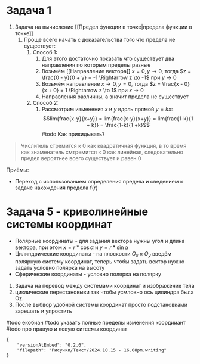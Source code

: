 # Задача 1
1) Задача на вычисление [[Предел функции в точке|предела функции в точке]]
	1) Проще всего начать с доказательства того что предела не существует:
		1) Способ 1:
			1) Для этого достаточно показать что существует два направления по которым пределы разные
			2) Возьмём [[Направление вектора]] $x = 0, y \to 0$, тогда $z = \frac{0 - y}{0 + y} = -1 \Rightarrow z \to -1$ при $y\to 0$
			3) Возьмём направление $x \to 0, y = 0$, тогда $z = \frac{x - 0}{x + 0} = 1 \Rightarrow z \to 1$ при $x\to 0$
			4) Направления различны, а значит предела не существует
		2) Способ 2:
			1) Рассмотрим изменения $x$ и $y$ вдоль прямой $y = kx$:$$lim{frac{x-y}{x+y}} = lim{frac{x-y}{x+y}} = lim{frac{1-k}{1 + k}} = \frac{1-k}{1 +k}$$ #todo 
Как прикидывать?
> Числитель стремится к 0 как квадратичная функция, в то время как знаменатель смтремится к 0 как линейная, следовательно предел вероятнее всего существует и равен 0

Приёмы:
- Переход с использованием определения предела и сведением к задаче нахождения предела f(r)


# Задача 5 - криволинейные системы координат
- Полярные координаты - для задания вектора нужны угол и длина вектора, при этом $x = r*\cos{\alpha}$ и $y = r*\sin{\alpha}$
- Цилиндрические координаты - на плоскости $O_x \times O_y$ введём полярную систему координат, теперь чтобы задать вектор нужно задать 
  условно полярка на высоту
- Сферические координаты - условно полярка на полярку

1) Задача на перевод между системами координат и изображение тела
2) циклические перестановыки так чтобы усмловно ось цилиндра была Oz.
3) После выбвор удобной системы координат просто подстановками зарешать и упростить

#todo екобиан 
#todo указать полные пределы изменения коордииант
#todo про правую и левую ситсемы координат
```handwritten-ink
{
	"versionAtEmbed": "0.2.6",
	"filepath": "Рисунки/Текст/2024.10.15 - 16.08pm.writing"
}
```
